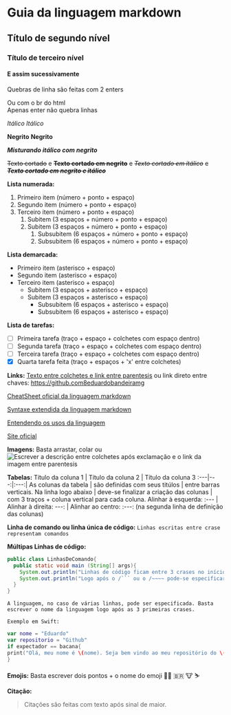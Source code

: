 # Guia da linguagem markdown
## Título de segundo nível
### Título de terceiro nível
#### E assim sucessivamente

Quebras de 
linha são feitas com 2 enters


Ou com o br do html </br>Apenas enter não quebra linhas


*Itálico*   _Itálico_ 

**Negrito** __Negrito__ 

***Misturando itálico com negrito***

~~Texto cortado~~  e **~~Texto cortado em negrito~~** e *~~Texto cortado em itálico~~*  e ***~~Texto cortado em negrito e itálico~~***

**Lista numerada:**
1. Primeiro item (número + ponto + espaço)
2. Segundo item (número + ponto + espaço)
3. Terceiro item (número + ponto + espaço)
   1. Subitem (3 espaços + número + ponto + espaço)
   2. Subitem (3 espaços + número + ponto + espaço)
      1. Subsubitem (6 espaços + número + ponto + espaço)
      2. Subsubitem (6 espaços + número + ponto + espaço)

**Lista demarcada:**
* Primeiro item (asterisco + espaço)
* Segundo item (asterisco + espaço)
* Terceiro item (asterisco + espaço)
   * Subitem (3 espaços + asterisco  + espaço)
   * Subitem (3 espaços + asterisco + espaço)
      * Subsubitem (6 espaços + asterisco + espaço)
      * Subsubitem (6 espaços + asterisco + espaço)


**Lista de tarefas:**
- [ ] Primeira tarefa (traço + espaço + colchetes com espaço dentro)
- [ ] Segunda tarefa (traço + espaço + colchetes com espaço dentro)
- [ ] Terceira tarefa (traço + espaço + colchetes com espaço dentro)
- [x] Quarta tarefa feita (traço + espaços + 'x' entre colchetes)

**Links:**
[Texto entre colchetes e link entre parentesis](https://github.com/eduardobandeiramg)
ou
link direto entre chaves: <https://github.com8eduardobandeiramg>

[CheatSheet oficial da linguagem markdown](https://www.markdownguide.org/cheat-sheet/)

[Syntaxe extendida da linguagem markdown](https://www.markdownguide.org/extended-syntax/)

[Entendendo os usos da linguagem](https://www.markdownguide.org/getting-started/)

[Site oficial](https://www.markdownguide.org)

**Imagens:**
Basta arrastar, colar ou ![Escrever a descrição entre colchetes após exclamação e o link da imagem entre parentesis]()

**Tabelas:**
Título da coluna 1 | Título da coluna 2 | Título da coluna 3
:---|---:|:---:|
As colunas da tabela | são definidas com seus titúlos | entre barras verticais.
Na linha logo abaixo | deve-se finalizar a criação das colunas | com 3 traços + coluna vertical para cada coluna.
Alinhar à esquerda: :--- | Alinhar à direita: ---: | Alinhar ao centro: :---: (na segunda linha de definição das colunas)

**Linha de comando ou linha única de código:**
`Linhas escritas entre crase representam comandos`

**Múltipas Linhas de código:**
```java
public class LinhasDeComando{
  public static void main (String[] args){
    System.out.println("Linhas de código ficam entre 3 crases no início e 3 crases no fim! Também pode usar /~~~~ no inicio e no fim!");
    System.out.println("Logo após o /``` ou o /~~~~ pode-se especificar a linguagem do trecho de código");
  }
}
```
`A linguagem, no caso de várias linhas, pode ser especificada. Basta escrever o nome da linguagem logo após as 3 primeiras crases.`

`Exemplo em Swift:`

```swift
var nome = "Eduardo"
var repositorio = "Github"
if expectador == bacana{
print("Olá, meu nome é \(nome). Seja bem vindo ao meu repositório do \(repositorio)")
}
```

**Emojis:**
Basta escrever dois pontos + o nome do emoji 👨‍🎓 🇧🇷 🐮 ⛷️

**Citação:**
> Citações são feitas com texto após sinal de maior.

